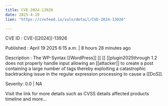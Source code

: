 ```yaml
---
title: CVE-2024-13926
date: 2025-4-19
lien: "https://cvefeed.io/vuln/detail/CVE-2024-13926"

---
```


CVE ID : CVE-[[2024]]-13926

Published :  April 19
2025
6:15 a.m. | 8 hours
28 minutes ago

Description : The WP-Syntax  [[WordPress]]  [[ [[ [[plugin2025through 1.2 does not properly handle input
allowing an  [[attacker]] to create a post containing a large number of tags
thereby exploiting a catastrophic backtracking issue in the regular expression processing to cause a  [[DoS]].

Severity: 0.0 | NA

Visit the link for more details
such as CVSS details
affected products
timeline
and more...
